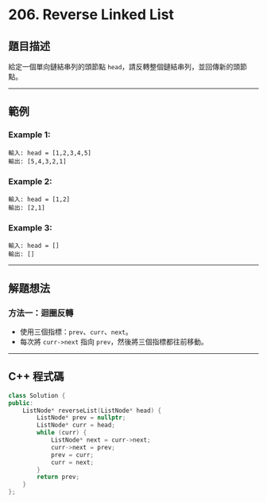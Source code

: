 # 206. Reverse Linked List

## 題目描述

給定一個單向鏈結串列的頭節點 `head`，請反轉整個鏈結串列，並回傳新的頭節點。

---

## 範例

### Example 1:

```
輸入: head = [1,2,3,4,5]
輸出: [5,4,3,2,1]
```

### Example 2:

```
輸入: head = [1,2]
輸出: [2,1]
```

### Example 3:

```
輸入: head = []
輸出: []
```

---

## 解題想法

### 方法一：迴圈反轉

* 使用三個指標：`prev`、`curr`、`next`。
* 每次將 `curr->next` 指向 `prev`，然後將三個指標都往前移動。

---

## C++ 程式碼

```cpp
class Solution {
public:
    ListNode* reverseList(ListNode* head) {
        ListNode* prev = nullptr;
        ListNode* curr = head;
        while (curr) {
            ListNode* next = curr->next;
            curr->next = prev;
            prev = curr;
            curr = next;
        }
        return prev;
    }
};
```
